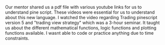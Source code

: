 Our mentor shared us a pdf file with various youtube links for us to understand pine script. These videos were essential for us to understand about this new language. I watched the video regarding Trading pinescript version 5 and "trading view strategy" which was a 3-hour seminar. It taught us about the different mathematical functions, logic functions and plotting functions available. I wasnt able to code or practice anything due to time constraints. 
